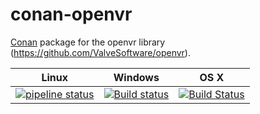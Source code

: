 # conan-openvr
[Conan](https://conan.io) package for the openvr library (https://github.com/ValveSoftware/openvr).


|Linux|Windows|OS X|
|-----|-------|----|
|[![pipeline status](https://gitlab.com/HeiGameStudio/ArsenEngine/dependencies/conan-openvr/badges/master/pipeline.svg)](https://gitlab.com/HeiGameStudio/ArsenEngine/dependencies/conan-openvr/commits/master)|[![Build status](https://ci.appveyor.com/api/projects/status/ab587jq8fdv8xmiw/branch/master?svg=true)](https://ci.appveyor.com/project/intelligide/conan-openvr/branch/master)|[![Build Status](https://travis-ci.org/ArsenStudio/conan-openvr.svg?branch=master)](https://travis-ci.org/ArsenStudio/conan-openvr)|
